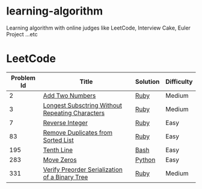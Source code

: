 # learning-algorithm
Learning algorithm with online judges like LeetCode, Interview Cake, Euler Project ...etc

# LeetCode

|Problem Id|Title|Solution|Difficulty|
|----------|-----|--------|----------|
|2|[Add Two Numbers](https://leetcode.com/problems/add-two-numbers/)|[Ruby](./LeetCode/2_add_two_number.rb)|Medium|
|3|[Longest Subsctring Without Repeating Characters](https://leetcode.com/problems/longest-substring-without-repeating-characters/description/)|[Ruby](./LeetCode/3_longest_substring_without_repeating_characters.rb)|Medium|
|7|[Reverse Integer](https://leetcode.com/problems/reverse-integer/)|[Ruby](./LeetCode/7_reverse_integer.rb)|Easy|
|83|[Remove Duplicates from Sorted List](https://leetcode.com/problems/remove-duplicates-from-sorted-list/)|[Ruby](./LeetCode/83_remove_duplicates_from_sorted_list.rb)|Easy|
|195|[Tenth Line](https://leetcode.com/problems/tenth-line/)|[Bash](./LeetCode/195_tenth_line.sh)|Easy|
|283|[Move Zeros](https://leetcode.com/problems/move-zeroes)|[Python](./LeetCode/283_move_zeros.py)|Easy|
|331|[Verify Preorder Serialization of a Binary Tree](https://leetcode.com/problems/verify-preorder-serialization-of-a-binary-tree/)|[Ruby](./LeetCode/331_verify_preorder_serialization_of_a_binary_tree.rb)|Medium|